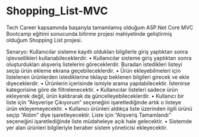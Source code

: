 # Shopping_List-MVC
Tech Career kapsamında başarıyla tamamlamış olduğum ASP.Net Core MVC Bootcamp eğitimi sonucunda bitirme projesi mahiyetinde geliştirmiş olduğum Shopping List projesi.

Senaryo:
Kullanıcılar sisteme kayıtlı oldukları bilgilerle giriş yaptıktan sonra işlevsellikleri
kullanabileceklerdir.
• Kullanıcılar sisteme giriş yaptıktan sonra oluşturdukları alışveriş listelerini göreceklerdir. Buradan
istedikleri listeyi seçip ürün ekleme ekrana geçebileceklerdir.
• Ürün ekleyebilmeleri için listelenen ürünlerden istediklerine tıklayıp beklenen bilgileri girecek ve
ekle diyeceklerdir.
• Ürünlerin içerisinde ismiyle arama yapılabilecektir. İstenirse kategorisine göre de filtrelenecektir.
• Kullanıcılar listeleri sadece ürün ekleyerek değil, ürün kaldırarak da güncelleyebileceklerdir.
• Kullanıcı bir liste için “Alışverişe Çıkıyorum” seçeneğini işaretlediğinde artık o listeye ürün
ekleyemeyecektir.
• Kullanıcı ürünleri aldıkça liste üzerinden ilgili ürünü seçip “Aldım” diye işaretleyecektir. Liste için
“Alışveriş Tamamlandı” seçeneğini işaretlediğinde liste müdaheleye açık hale gelecektir.
• Sistemde yer alan ürünleri bilgileriyle beraber sistem yöneticisi ekleyecektir.
